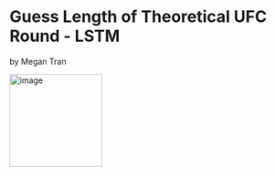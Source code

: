 # Guess Length of Theoretical UFC Round - LSTM
by Megan Tran

<img width="162" alt="image" src="https://github.com/Sonicdaheghod/Long-Short-Term-Memory-LSTM-_Practice/assets/68253811/10d59077-2498-44eb-8cec-50be04152140">
